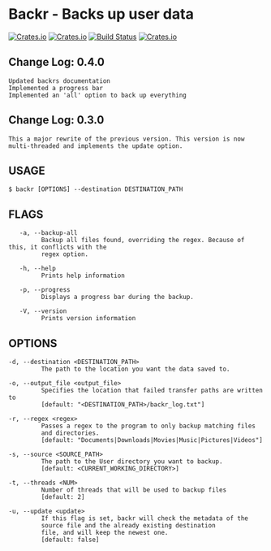 
Backr - Backs up user data
===

[![Crates.io](https://img.shields.io/crates/l/backr.svg)](https://crates.io/crates/backr) [![Crates.io](https://img.shields.io/crates/v/backr.svg)](https://crates.io/crates/backr) [![Build Status](https://travis-ci.org/martinak1/backr.svg?branch=master)](https://travis-ci.org/martinak1/backr) [![Crates.io](https://img.shields.io/crates/d/backr.svg)](https://crates.io/crates/backr)

Change Log: 0.4.0
---

    Updated backrs documentation
    Implemented a progress bar
    Implemented an 'all' option to back up everything

Change Log: 0.3.0
---

    This a major rewrite of the previous version. This version is now 
    multi-threaded and implements the update option.

USAGE
---

    $ backr [OPTIONS] --destination DESTINATION_PATH

FLAGS
---

       -a, --backup-all
             Backup all files found, overriding the regex. Because of this, it conflicts with the 
             regex option.

       -h, --help 
             Prints help information 

       -p, --progress
             Displays a progress bar during the backup.

       -V, --version 
             Prints version information


OPTIONS
---

    -d, --destination <DESTINATION_PATH>
             The path to the location you want the data saved to.

    -o, --output_file <output_file>
             Specifies the location that failed transfer paths are written to
             [default: "<DESTINATION_PATH>/backr_log.txt"]

    -r, --regex <regex>
             Passes a regex to the program to only backup matching files
             and directories.
             [default: "Documents|Downloads|Movies|Music|Pictures|Videos"]

    -s, --source <SOURCE_PATH>
             The path to the User directory you want to backup.
             [default: <CURRENT_WORKING_DIRECTORY>]

    -t, --threads <NUM>
             Number of threads that will be used to backup files 
             [default: 2]

    -u, --update <update>
             If this flag is set, backr will check the metadata of the
             source file and the already existing destination
             file, and will keep the newest one.
             [default: false]